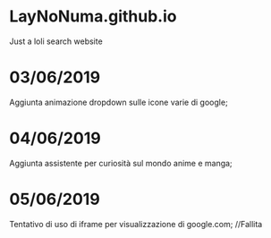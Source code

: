 # LayNoNuma.github.io
Just a loli search website


# 03/06/2019
  Aggiunta animazione dropdown sulle icone varie di google;
# 04/06/2019
  Aggiunta assistente per curiosità sul mondo anime e manga;
# 05/06/2019
  Tentativo di uso di iframe per visualizzazione di google.com; //Fallita

